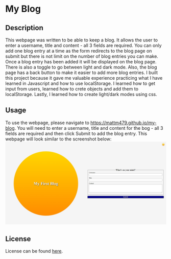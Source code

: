 # My Blog

## Description

This webpage was written to be able to keep a blog. It allows the user to enter a username, title and content - all 3 fields are required. You can only add one blog entry 
at a time as the form redirects to the blog page on submit but there is not limit on the number of blog entries you can make. Once a blog entry has been added it will be displayed on the blog page. 
There is also a toggle to go between light and dark mode. Also, the blog page has a back button to make it easier to add more blog entries. I built this project because it gave me valuable experience practicing what
I have learned in Javascript and how to use localStorage. I learned how to get input from users, learned how to crete objects and add them to localStorage. Lastly, I learned how to create light/dark modes using css.

## Usage

To use the webpage, please navigate to https://mattm479.github.io/my-blog. You will need to enter a username, title and content for the bog - all 3 fields are required and then click Submit to add the blog entry. This webpage will look similar to the screenshot below:
![My Blog Screenshot](assets/images/screenshot.png)

## License

License can be found [here](LICENSE).